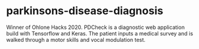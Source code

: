 # parkinsons-disease-diagnosis
Winner of Ohlone Hacks 2020. PDCheck is a diagnostic web application build with Tensorflow and Keras. The patient inputs a medical survey and is walked through a motor skills and vocal modulation test.
